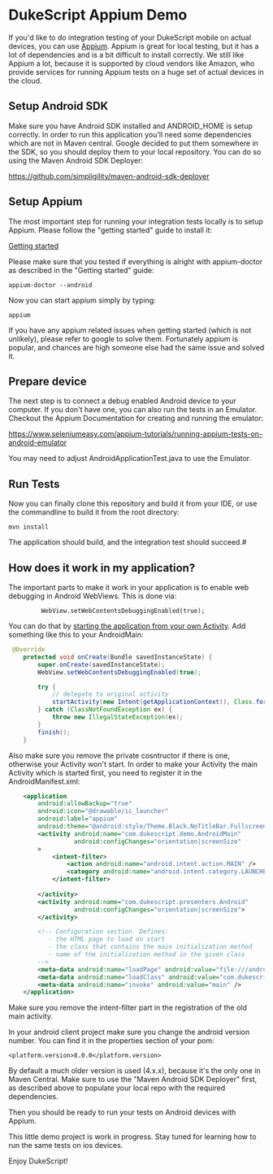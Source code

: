# DukeScript Appium Demo

If you'd like to do integration testing of your DukeScript mobile on actual devices, 
you can use [Appium](http://appium.io). Appium is great for local testing, but it has a lot of dependencies and is a bit difficult to install correctly.
We still like Appium a lot, because it is supported by cloud vendors like Amazon,
who provide services for running Appium tests on a huge set of actual devices in the cloud.

## Setup Android SDK

Make sure you have Android SDK installed and ANDROID_HOME is setup correctly. In order
to run this application you'll need some dependencies which are not in Maven central.
Google decided to put them somewhere in the SDK, so you should deploy them to your local repository. 
You can do so using the Maven Android SDK Deployer:


https://github.com/simpligility/maven-android-sdk-deployer

## Setup Appium

The most important step for running your integration tests locally is to setup Appium. 
Please follow the "getting started" guide to install it:


[Getting started](http://appium.io/docs/en/about-appium/getting-started/)


Please make sure that you tested if everything is alright with appium-doctor as described in the "Getting started" guide:


    appium-doctor --android


Now you can start appium simply by typing:


    appium


If you have any appium related issues when getting started (which is not unlikely),
 please refer to google to solve them. 
Fortunately appium is popular, and chances are high
someone else had the same issue and solved it. 

## Prepare device

The next step is to connect a debug enabled Android device to your computer. If you don't have one, you can also 
run the tests in an Emulator. Checkout the Appium Documentation for creating and running the emulator:


https://www.seleniumeasy.com/appium-tutorials/running-appium-tests-on-android-emulator


You may need to adjust AndroidApplicationTest.java to use the Emulator.

## Run Tests

Now you can finally clone this repository and build it from your IDE, or use the commandline to build it from the root directory:


    mvn install

The application should build, and the integration test should succeed.#

## How does it work in my application?

The important parts to make it work in your application is to enable web debugging in 
Android WebViews. This is done via:


             WebView.setWebContentsDebuggingEnabled(true);


You can do that by [starting the application from your own Activity](http://www.dukescript.com/best/practices/2015/11/20/AndroidBoot.html).
Add something like this to your AndroidMain:


```java
 @Override
    protected void onCreate(Bundle savedInstanceState) {
        super.onCreate(savedInstanceState);
        WebView.setWebContentsDebuggingEnabled(true);

        try {
            // delegate to original activity
            startActivity(new Intent(getApplicationContext(), Class.forName("com.dukescript.presenters.Android")));
        } catch (ClassNotFoundException ex) {
            throw new IllegalStateException(ex);
        }
        finish();
    }
```


Also make sure you remove the private cosntructor if there is one, otherwise your Activity won't start. In order to make your Activity the main Activity which is started first, you need to register it in
the AndroidManifest.xml:


```xml
    <application
        android:allowBackup="true"
        android:icon="@drawable/ic_launcher"
        android:label="appium"
        android:theme="@android:style/Theme.Black.NoTitleBar.Fullscreen">
        <activity android:name="com.dukescript.demo.AndroidMain" 
                  android:configChanges="orientation|screenSize"                 
        >
            <intent-filter>
                <action android:name="android.intent.action.MAIN" />
                <category android:name="android.intent.category.LAUNCHER" />
            </intent-filter>
            
        </activity>
        <activity android:name="com.dukescript.presenters.Android"
                  android:configChanges="orientation|screenSize">
        </activity>

        <!-- Configuration section. Defines:
           - the HTML page to load on start
           - the class that contains the main initialization method
           - name of the initialization method in the given class
        -->
        <meta-data android:name="loadPage" android:value="file:///android_asset/pages/index.html" />
        <meta-data android:name="loadClass" android:value="com.dukescript.demo.AndroidMain" />
        <meta-data android:name="invoke" android:value="main" />
    </application>
```

Make sure you remove the intent-filter part in the registration of the old main activity.

In your android client project make sure you change the android version number. You can find it in the properties section of your pom:


    <platform.version>8.0.0</platform.version>


By default a much older version is used (4.x.x), because it's the only one in Maven Central.
Make sure to use the "Maven Android SDK Deployer" first, as described above to populate your 
local repo with the required dependencies.


Then you should be ready to run your tests on Android devices with Appium. 

This little demo project is work in progress. Stay tuned for learning how to run the same tests on ios devices.


Enjoy DukeScript!
